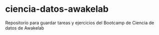 # ciencia-datos-awakelab
Repositorio para guardar tareas y ejercicios del Bootcamp de Ciencia de datos de Awakelab 
